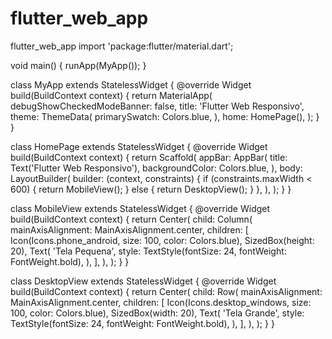 # flutter_web_app
flutter_web_app
import 'package:flutter/material.dart';

void main() {
  runApp(MyApp());
}

class MyApp extends StatelessWidget {
  @override
  Widget build(BuildContext context) {
    return MaterialApp(
      debugShowCheckedModeBanner: false,
      title: 'Flutter Web Responsivo',
      theme: ThemeData(
        primarySwatch: Colors.blue,
      ),
      home: HomePage(),
    );
  }
}

class HomePage extends StatelessWidget {
  @override
  Widget build(BuildContext context) {
    return Scaffold(
      appBar: AppBar(
        title: Text('Flutter Web Responsivo'),
        backgroundColor: Colors.blue,
      ),
      body: LayoutBuilder(
        builder: (context, constraints) {
          if (constraints.maxWidth < 600) {
            return MobileView();
          } else {
            return DesktopView();
          }
        },
      ),
    );
  }
}

class MobileView extends StatelessWidget {
  @override
  Widget build(BuildContext context) {
    return Center(
      child: Column(
        mainAxisAlignment: MainAxisAlignment.center,
        children: [
          Icon(Icons.phone_android, size: 100, color: Colors.blue),
          SizedBox(height: 20),
          Text(
            'Tela Pequena',
            style: TextStyle(fontSize: 24, fontWeight: FontWeight.bold),
          ),
        ],
      ),
    );
  }
}

class DesktopView extends StatelessWidget {
  @override
  Widget build(BuildContext context) {
    return Center(
      child: Row(
        mainAxisAlignment: MainAxisAlignment.center,
        children: [
          Icon(Icons.desktop_windows, size: 100, color: Colors.blue),
          SizedBox(width: 20),
          Text(
            'Tela Grande',
            style: TextStyle(fontSize: 24, fontWeight: FontWeight.bold),
          ),
        ],
      ),
    );
  }
}
